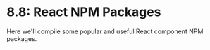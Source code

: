 # 8.8: React NPM Packages

Here we'll compile some popular and useful React component NPM packages.

